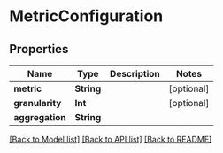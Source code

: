 # MetricConfiguration

## Properties
Name | Type | Description | Notes
------------ | ------------- | ------------- | -------------
**metric** | **String** |  | [optional] 
**granularity** | **Int** |  | [optional] 
**aggregation** | **String** |  | 

[[Back to Model list]](../README.md#documentation-for-models) [[Back to API list]](../README.md#documentation-for-api-endpoints) [[Back to README]](../README.md)


